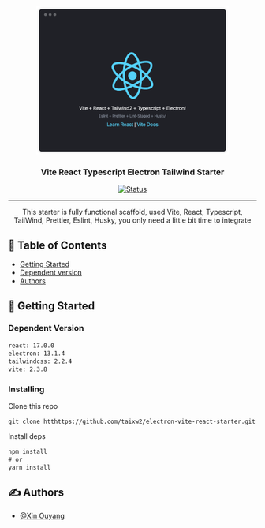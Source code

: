 <p align="center">
  <a href="" rel="noopener">
 <img width=390px height=300px src="./snaphot.png" alt="Project logo"></a>
</p>

<h3 align="center">Vite React Typescript Electron Tailwind Starter</h3>

<div align="center">

[![Status](https://img.shields.io/badge/status-active-success.svg)]()

</div>

---

<p align="center"> 
  This starter is fully functional scaffold, used Vite, React, Typescript, TailWind, Prettier, Eslint, Husky, you only need a little bit time to integrate
</p>

## 📝 Table of Contents

- [Getting Started](#getting_started)
- [Dependent version](#dependent_version)
- [Authors](#authors)

## 🏁 Getting Started <a name = "getting_started"></a>

### Dependent Version <a name = "dependent_version"></a>

```
react: 17.0.0
electron: 13.1.4
tailwindcss: 2.2.4
vite: 2.3.8
```

### Installing

Clone this repo

```
git clone htthttps://github.com/taixw2/electron-vite-react-starter.git
```

Install deps

```
npm install
# or
yarn install
```

## ✍️ Authors <a name = "authors"></a>

- [@Xin Ouyang](https://github.com/taixw2)
